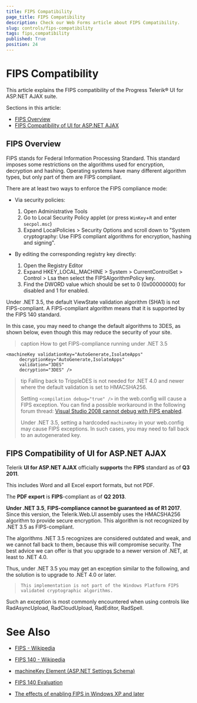 ```yaml
---
title: FIPS Compatibility
page_title: FIPS Compatibility
description: Check our Web Forms article about FIPS Compatibility.
slug: controls/fips-compatibility
tags: fips,compatibility
published: True
position: 24
---
```


# FIPS Compatibility

This article explains the FIPS compatibility of the Progress Telerik® UI for ASP.NET AJAX suite.

Sections in this article:

* [FIPS Overview](#fips-overview)
* [FIPS Compatibility of UI for ASP.NET AJAX](#fips-compatibility-of-ui-for-aspnet-ajax)

## FIPS Overview

FIPS stands for Federal Information Processing Standard. This standard	imposes some restrictions on the algorithms used for encryption, decryption and hashing. Operating systems have many different algorithm types, but only part of them are FIPS compliant.

There are at least two ways to enforce the FIPS compliance mode:

* Via security policies:
	1. Open Administrative Tools
	1. Go to Local Security Policy applet (or press `WinKey`+`R` and enter `secpol.msc`)
	1. Expand LocalPolicies > Security Options and scroll down to "System cryptography: Use FIPS compliant algorithms for encryption, hashing and signing".

* By editing the corresponding registry key directly:
	1. Open the Registry Editor
	1. Expand HKEY_LOCAL_MACHINE > System > CurrentControlSet > Control > Lsa then select the FIPSAlgorithmPolicy key.
	1. Find the DWORD value which should be set to 0 (0x00000000) for disabled and 1 for enabled.

Under .NET 3.5, the default ViewState validation algorithm (SHA1) is not FIPS-compliant. A FIPS-compliant algorithm means that it is supported by the FIPS 140 standard.

In this case, you may need to change the default algorithms to 3DES, as shown below, even though this may reduce the security of your site.

>caption How to get FIPS-compliance running under .NET 3.5

````ASPNET
<machineKey validationKey="AutoGenerate,IsolateApps" 
     decryptionKey="AutoGenerate,IsolateApps" 
     validation="3DES" 
     decryption="3DES" />
````


>tip Falling back to TrippleDES is not needed for .NET 4.0 and newer where the default validation is set to HMACSHA256.
>
>Setting `<compilation debug="true" />` in the web.config will cause a FIPS exception. You can find a possible workaround in the following forum thread: [Visual Studio 2008 cannot debug with FIPS enabled](http://forums.asp.net/t/1265047.aspx).
>
>Under .NET 3.5, setting a hardcoded `machineKey` in your web.config may cause FIPS exceptions. In such cases, you may need to fall back to an autogenerated key.

## FIPS Compatibility of UI for ASP.NET AJAX

Telerik **UI for ASP.NET AJAX** officially **supports** the **FIPS** standard as of **Q3 2011**.

This includes Word and all Excel export formats, but not PDF.

The **PDF export** is **FIPS**-compliant as of **Q2 2013**.

**Under .NET 3.5**, **FIPS-compliance cannot be guaranteed as of R1 2017**. Since this version, the Telerik.Web.UI assembly uses the HMACSHA256 algorithm to provide secure encryption. This algorithm is not recognized by .NET 3.5 as FIPS-compliant. 

The algorithms .NET 3.5 recognizes are considered outdated and weak, and we cannot fall back to them, because this will compromise security. The best advice we can offer is that you upgrade to a newer version of .NET, at least to .NET 4.0.

Thus, under .NET 3.5 you may get an exception similar to the following, and the solution is to upgrade to .NET 4.0 or later. 

> `This implementation is not part of the Windows Platform FIPS validated cryptographic algorithms.`

Such an exception is most commonly encountered when using controls like RadAsyncUpload, RadCloudUpload, RadEditor, RadSpell.

# See Also

 * [FIPS - Wikipedia](https://en.wikipedia.org/wiki/Federal_Information_Processing_Standard)

 * [FIPS 140 - Wikipedia](https://en.wikipedia.org/wiki/FIPS_140)

 * [machineKey Element (ASP.NET Settings Schema)](https://msdn.microsoft.com/en-us/library/w8h3skw9.aspx)

 * [FIPS 140 Evaluation](http://technet.microsoft.com/en-us/library/cc750357.aspx)

 * [The effects of enabling FIPS in Windows XP and later](http://support.microsoft.com/kb/811833)
